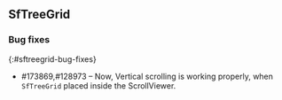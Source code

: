 ## SfTreeGrid 

### Bug fixes 
{:#sftreegrid-bug-fixes}

* \#173869,#128973 – Now, Vertical scrolling is working properly, when `SfTreeGrid` placed inside the ScrollViewer.

